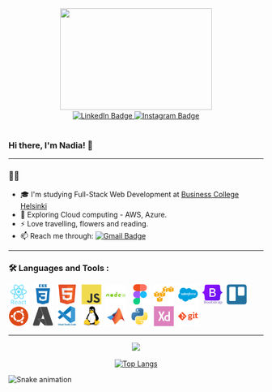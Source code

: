 
<div id="header" align="center">
  <img src="https://media.giphy.com/media/hpXdHPfFI5wTABdDx9/giphy.gif" width="300" height="200"/>
</div>
<div id="badges" align="center">
  <a href="https://www.linkedin.com/in/nadia-jahan-juthy/">
    <img src="https://img.shields.io/badge/LinkedIn-blue?style=for-the-badge&logo=linkedin&logoColor=white" alt="LinkedIn Badge"/>
  </a>
  <a href="https://www.instagram.com/_juthy_nadia_/">
    <img src="https://img.shields.io/badge/Instagram-red?style=for-the-badge&logo=youtube&logoColor=white" alt="Instagram Badge"/>
  </a>
</div>
<img src="https://komarev.com/ghpvc/?username=JuthyNadi-a&style=flat-square&color=blue" alt=""/>

### Hi there, I'm Nadia! 👋
---

### :woman_technologist: 

- 🎓 I'm studying Full-Stack Web Development at [Business College Helsinki](https://github.com/HelsinkiBusinessCollege)
- :seedling: Exploring Cloud computing - AWS, Azure.
- ⚡ Love travelling, flowers and reading.
- :mailbox:  Reach me through: [![Gmail Badge](https://img.shields.io/badge/-Nadia-red?style=flat&logo=Gmail&logoColor=white)](juthynadia@gmail.com)

---

### :hammer_and_wrench: Languages and Tools :

<div>
  <img src="https://github.com/devicons/devicon/blob/master/icons/react/react-original-wordmark.svg" title="React" alt="React" width="40" height="40"/>&nbsp;
  <img src="https://github.com/devicons/devicon/blob/master/icons/css3/css3-plain-wordmark.svg"  title="CSS3" alt="CSS" width="40" height="40"/>&nbsp;
  <img src="https://github.com/devicons/devicon/blob/master/icons/html5/html5-original.svg" title="HTML5" alt="HTML" width="40" height="40"/>&nbsp;
  <img src="https://github.com/devicons/devicon/blob/master/icons/javascript/javascript-original.svg" title="JavaScript" alt="JavaScript" width="40" height="40"/>&nbsp;
  <img src="https://github.com/devicons/devicon/blob/master/icons/nodejs/nodejs-plain-wordmark.svg" title="NodeJS" alt="NodeJS" width="40" height="40"/>&nbsp;
   <img src="https://github.com/devicons/devicon/blob/master/icons/figma/figma-original.svg" title="Figma" alt=Figma" width="40" height="40"/>&nbsp;
  <img src="https://github.com/devicons/devicon/blob/master/icons/amazonwebservices/amazonwebservices-original.svg" title="AWS" alt="AWS" width="40" height="40"/>&nbsp;
  <img src="https://github.com/devicons/devicon/blob/master/icons/salesforce/salesforce-original.svg" title="salesforce" alt="salesforce" width="40" height="40"/>&nbsp;
  <img src="https://github.com/devicons/devicon/blob/master/icons/bootstrap/bootstrap-original-wordmark.svg" title="bootstrap" alt="bootstrap" width="40" height="40"/>&nbsp;
  <img src="https://github.com/devicons/devicon/blob/master/icons/trello/trello-plain.svg" title="trello" alt="trello" width="40" height="40"/>&nbsp;
<img src="https://github.com/devicons/devicon/blob/master/icons/ubuntu/ubuntu-plain.svg" title="ubuntu" alt="ubuntu" width="40" height="40"/>&nbsp;
<img src="https://github.com/devicons/devicon/blob/master/icons/azure/azure-plain.svg" title="Azure" alt="Azure" width="40" height="40"/>&nbsp;
  <img src="https://github.com/devicons/devicon/blob/master/icons/vscode/vscode-original-wordmark.svg" title="vscode" alt="vscode" width="40" height="40"/>&nbsp;
  <img src="https://github.com/devicons/devicon/blob/master/icons/linux/linux-original.svg" title="linux" alt="linux" width="40" height="40"/>&nbsp;
  <img src="https://github.com/devicons/devicon/blob/master/icons/matlab/matlab-original.svg" title="matlab" alt="matlab" width="40" height="40"/>&nbsp;
  <img src="https://github.com/devicons/devicon/blob/master/icons/python/python-original.svg" title="python" alt="python" width="40" height="40"/>&nbsp;
  <img src="https://github.com/devicons/devicon/blob/master/icons/xd/xd-plain.svg" title="xd" alt="xd" width="40" height="40"/>&nbsp;
  <img src="https://github.com/devicons/devicon/blob/master/icons/git/git-plain-wordmark.svg" title="Git" **alt="Git" width="40" height="40"/>

</div>
 
---
<div align="center">
<a href="https://github.com/JuthyNadi-a/github-readme-stats">
  <img src="https://github-readme-stats.vercel.app/api?username=JuthyNadi-a&count_private=true&show_icons=true&hide=contribs&theme=dark"/>
</a>
                                                                                                                                           
[![Top Langs](https://github-readme-stats.vercel.app/api/top-langs/?username=JuthyNadi-a&layout=compact&card_width=300&theme=dark)](https://github.com/JuthyNadi-a/github-readme-stats)
</div>  
                                 
                                                                                                                                        
![Snake animation](https://github.com/JuthyNadi-a/JuthyNadi-a/blob/output/github-contribution-grid-snake.svg)
